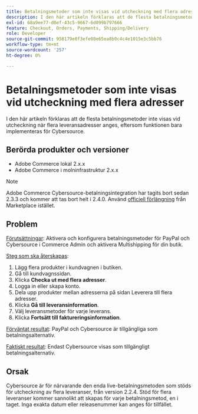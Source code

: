 ```yaml
---
title: Betalningsmetoder som inte visas vid utcheckning med flera adresser
description: I den här artikeln förklaras att de flesta betalningsmetoder inte visas vid utcheckning när flera leveransadresser anges, eftersom funktionen bara implementeras för Cybersource.
exl-id: 68a9ee77-d0ef-43c5-9667-6d099b797666
feature: Checkout, Orders, Payments, Shipping/Delivery
role: Developer
source-git-commit: 958179e0f3efe08e65ea8b0c4c4e1015e3c5bb76
workflow-type: tm+mt
source-wordcount: '257'
ht-degree: 0%

---
```


# Betalningsmetoder som inte visas vid utcheckning med flera adresser

I den här artikeln förklaras att de flesta betalningsmetoder inte visas vid utcheckning när flera leveransadresser anges, eftersom funktionen bara implementeras för Cybersource.

## Berörda produkter och versioner

* Adobe Commerce lokal 2.x.x
* Adobe Commerce i molninfrastruktur 2.x.x

>[!NOTE]
>
>Adobe Commerce Cybersource-betalningsintegration har tagits bort sedan 2.3.3 och kommer att tas bort helt i 2.4.0. Använd [officiell förlängning](https://marketplace.magento.com/cybersource-global-payment-management.html) från Marketplace istället.

## Problem

<u>Förutsättningar</u>: Aktivera och konfigurera betalningsmetoder för PayPal och Cybersource i Commerce Admin och aktivera Multishipping för din butik.

<u>Steg som ska återskapas</u>:

1. Lägg flera produkter i kundvagnen i butiken.
1. Gå till kundvagnssidan.
1. Klicka **Checka ut med flera adresser**.
1. Logga in eller skapa konto.
1. Dela upp produkter mellan adresserna på sidan Leverera till flera adresser.
1. Klicka **Gå till leveransinformation**.
1. Välj leveransmetoder för varje leverans.
1. Klicka **Fortsätt till faktureringsinformation**.

<u>Förväntat resultat</u>: PayPal och Cybersource är tillgängliga som betalningsalternativ.

<u>Faktiskt resultat</u>: Endast Cybersource visas som tillgängligt betalningsalternativ.

## Orsak

Cybersource är för närvarande den enda live-betalningsmetoden som stöds för utcheckning av flera leveranser, från version 2.2.4. Stöd för flera leveranser kommer sannolikt att skapas för varje betalningsmetod, en i taget. Inga exakta datum eller releasenummer kan anges för tillfället.
